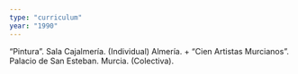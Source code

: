 ```yaml
---
type: "curriculum"
year: "1990"
---
```

“Pintura”. Sala Cajalmería. (Individual) Almería. + “Cien Artistas Murcianos”. Palacio de San Esteban. Murcia. (Colectiva).